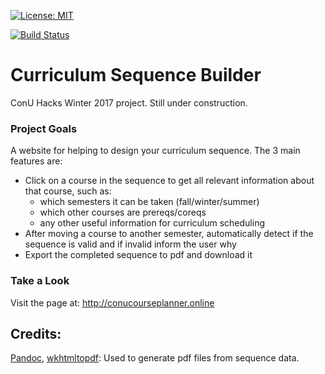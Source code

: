 [![License: MIT](https://img.shields.io/badge/License-MIT-yellow.svg)](https://opensource.org/licenses/MIT)

[![Build Status](https://travis-ci.org/stumash/CoursePlanner.svg?branch=master)](https://travis-ci.org/stumash/CoursePlanner)

# Curriculum Sequence Builder
ConU Hacks Winter 2017 project.  Still under construction.

### Project Goals

A website for helping to design your curriculum sequence.  The 3 main features are:
* Click on a course in the sequence to get all relevant information about that course, such as:
    * which semesters it can be taken (fall/winter/summer)
    * which other courses are prereqs/coreqs
    * any other useful information for curriculum scheduling
* After moving a course to another semester, automatically detect if the sequence is valid and if invalid inform the user why
* Export the completed sequence to pdf and download it

### Take a Look

Visit the page at: http://conucourseplanner.online

## Credits:

[Pandoc](http://pandoc.org/), [wkhtmltopdf](https://wkhtmltopdf.org/): Used to generate pdf files from sequence data.
